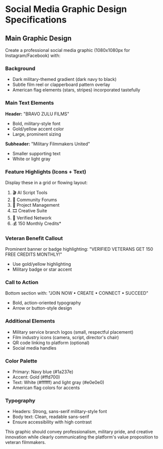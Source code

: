 # Social Media Graphic Design Specifications

## Main Graphic Design
Create a professional social media graphic (1080x1080px for Instagram/Facebook) with:

### Background
- Dark military-themed gradient (dark navy to black)
- Subtle film reel or clapperboard pattern overlay
- American flag elements (stars, stripes) incorporated tastefully

### Main Text Elements
**Header:** "BRAVO ZULU FILMS"
- Bold, military-style font
- Gold/yellow accent color
- Large, prominent sizing

**Subheader:** "Military Filmmakers United"
- Smaller supporting text
- White or light gray

### Feature Highlights (Icons + Text)
Display these in a grid or flowing layout:

1. 🎬 AI Script Tools
2. 💬 Community Forums  
3. 📁 Project Management
4. 🎞️ Creative Suite
5. 👥 Verified Network
6. 💰 150 Monthly Credits*

### Veteran Benefit Callout
Prominent banner or badge highlighting:
"VERIFIED VETERANS GET 150 FREE CREDITS MONTHLY!"
- Use gold/yellow highlighting
- Military badge or star accent

### Call to Action
Bottom section with:
"JOIN NOW • CREATE • CONNECT • SUCCEED"
- Bold, action-oriented typography
- Arrow or button-style design

### Additional Elements
- Military service branch logos (small, respectful placement)
- Film industry icons (camera, script, director's chair)
- QR code linking to platform (optional)
- Social media handles

### Color Palette
- Primary: Navy blue (#1a237e)
- Accent: Gold (#ffd700)
- Text: White (#ffffff) and light gray (#e0e0e0)
- American flag colors for accents

### Typography
- Headers: Strong, sans-serif military-style font
- Body text: Clean, readable sans-serif
- Ensure accessibility with high contrast

This graphic should convey professionalism, military pride, and creative innovation while clearly communicating the platform's value proposition to veteran filmmakers.